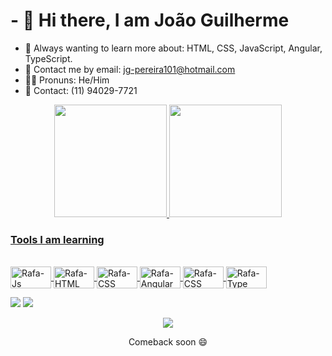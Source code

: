 # - 👋 Hi there, I am João Guilherme 

- 🙂 Always wanting to learn more about: HTML, CSS, JavaScript, Angular, TypeScript.
- 👀 Contact me by email: jg-pereira101@hotmail.com
- 🙋‍♂️ Pronuns: He/Him
- 📱 Contact: (11) 94029-7721

<div align="center">
  <a href="https://github.com/joaogui10">
  <img height="180em" src="https://github-readme-stats.vercel.app/api?username=joaogui10&show_icons=true&theme=dark&include_all_commits=true&count_private=true"/>
  <img height="180em" src="https://github-readme-stats.vercel.app/api/top-langs/?username=joaogui10&layout=compact&langs_count=7&theme=dark"/>
</div>
  
  
 ### Tools I am learning
<div style="display: inline_block"><br>
  <img align="center" alt="Rafa-Js" height="35" width="65" src="https://img.shields.io/badge/JavaScript-F7DF1E?style=for-the-badge&logo=javascript&logoColor=black">
  <img align="center" alt="Rafa-HTML" height="35" width="65" src="https://img.shields.io/badge/HTML5-E34F26?style=for-the-badge&logo=html5&logoColor=white">
  <img align="center" alt="Rafa-CSS" height="35" width="65" src="https://img.shields.io/badge/CSS3-1572B6?style=for-the-badge&logo=css3&logoColor=white">
  <img align="center" alt="Rafa-Angular" height="35" width="65" src="https://img.shields.io/badge/Angular-DD0031?style=for-the-badge&logo=angular&logoColor=white">
  <img align="center" alt="Rafa-CSS" height="35" width="65" src="https://img.shields.io/badge/Node.js-43853D?style=for-the-badge&logo=node.js&logoColor=white">
  <img align="center" alt="Rafa-Type" height="35" width="65" src="https://img.shields.io/badge/TypeScript-007ACC?style=for-the-badge&logo=typescript&logoColor=white"  
</div>
  <p></p>
  
  
<div> 
  <a href="https://www.instagram.com/_joaogui10/" target="_blank"><img src="https://img.shields.io/badge/Instagram-E4405F?style=for-the-badge&logo=instagram&logoColor=white"     target="_blank"></a>
   <a href="https://outlook.live.com/mail/0/" target="_blank"><img src="https://img.shields.io/badge/Microsoft_Outlook-0078D4?style=for-the-badge&logo=microsoft-outlook&logoColor=white" target="_blank"></a>
  
</div>

  <p align="center"> 
   <img alingn="center" src="https://profile-counter.glitch.me/thfrod/count.svg" /></p>
<p align="center">
Comeback soon 😄
</p>
